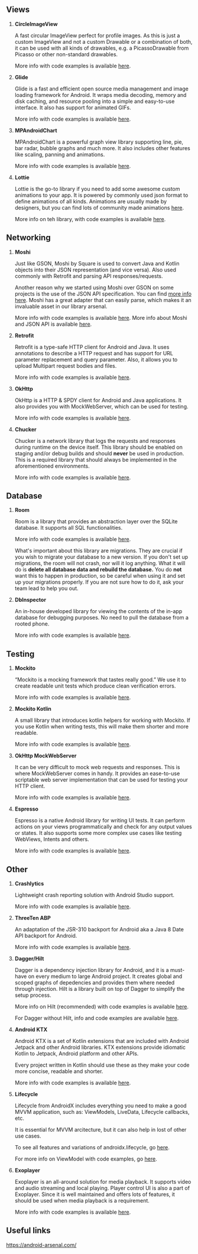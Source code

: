 ## Views

1. **CircleImageView**

	A fast circular ImageView perfect for profile images. As this is just a custom ImageView and not a custom 	Drawable or a combination of both, it can be used with all kinds of drawables, e.g. a PicassoDrawable from Picasso or other non-standard drawables.

	More info with code examples is available [here](https://github.com/hdodenhof/CircleImageView).

2. **Glide**

	Glide is a fast and efficient open source media management and image loading framework for Android. It wraps media decoding, memory and disk caching, and resource pooling into a simple and easy-to-use interface. It also has support for animated GIFs.

	More info with code examples is available [here](https://github.com/bumptech/glide).

3. **MPAndroidChart**

    MPAndroidChart is a powerful graph view library supporting line, pie, bar radar, bubble graphs and much more. It also includes other features like scaling, panning and animations.

    More info with code examples is available [here](https://github.com/PhilJay/MPAndroidChart).

4. **Lottie**

    Lottie is the go-to library if you need to add some awesome custom animations to your app.
    It is powered by commonly used json format to define animations of all kinds.
    Animations are usually made by designers, but you can find lots of community made animations [here](https://lottiefiles.com/).

    More info on teh library, with code examples is available [here](https://github.com/airbnb/lottie-android).


## Networking

1. **Moshi**

	Just like GSON, Moshi by Square is used to convert Java and Kotlin objects into their JSON representation (and vice versa). Also used commonly with Retrofit and parsing API responses/requests.

	Another reason why we started using Moshi over GSON on some projects is the use of the JSON API specification. You can find [more info here](http://jsonapi.org/).
	Moshi has a great adapter that can easily parse, which makes it an invaluable asset in our library arsenal.

	More info with code examples is available [here](https://github.com/square/moshi).
	More info about Moshi and JSON API is available [here](https://github.com/kamikat/moshi-jsonapi).

2. **Retrofit**

	Retrofit is a type-safe HTTP client for Android and Java. It uses annotations to describe a HTTP request and has support for URL parameter replacement and query parameter. Also, it allows you to upload Multipart request bodies and files.

	More info with code examples is available [here](http://square.github.io/retrofit/).

3. **OkHttp**

	OkHttp is a HTTP & SPDY client for Android and Java applications. It also provides you with MockWebServer, which can be used for testing.

	More info with code examples is available [here](http://square.github.io/okhttp/).

4. **Chucker**

	Chucker is a network library that logs the requests and responses during runtime on the device itself. This library should be enabled on staging and/or debug builds and should **never** be used in production. This is a required library that should always be implemented in the aforementioned environments.

	More info with code examples is available [here](https://github.com/ChuckerTeam/chucker).

## Database

1. **Room**

	Room is a library that provides an abstraction layer over the SQLite database. It supports all SQL functionalities.

	More info with code examples is available [here](https://developer.android.com/topic/libraries/architecture/room.html).

	What's important about this library are migrations. They are crucial if you wish to migrate your database to a new version. If you don't set up migrations, the room will not crash, nor will it log anything. What it will do is **delete all database data and rebuild the database.** You do **not** want this to happen in production, so be careful when using it and set up your migrations properly. If you are not sure how to do it, ask your team lead to help you out.

2. **DbInspector**

	An in-house developed library for viewing the contents of the in-app database for debugging purposes. No need to pull the database from a rooted phone.

	More info with code examples is available [here](https://github.com/infinum/android_dbinspector).

## Testing

1. **Mockito**

	“Mockito is a mocking framework that tastes really good.” We use it to create readable unit tests which produce clean verification errors.

	More info with code examples is available [here](http://mockito.org/).

2. **Mockito Kotlin**

    A small library that introduces kotlin helpers for working with Mockito. If you use Kotlin when writing tests,
    this will make them shorter and more readable.

    More info with code examples is available [here](https://github.com/nhaarman/mockito-kotlin).

3. **OkHttp MockWebServer**

    It can be very difficult to mock web requests and responses. This is where MockWebServer comes in handy.
    It provides an ease-to-use scriptable web server implementation that can be used for testing your HTTP client.

    More info with code examples is available [here](https://github.com/square/okhttp/tree/master/mockwebserver).

4. **Espresso**

    Espresso is a native Android library for writing UI tests. It can perform actions on your views programmatically
    and check for any output values or states. It also supports some more complex use cases like testing WebViews, Intents and others.

    More info with code examples is available [here](https://developer.android.com/training/testing/espresso).

## Other

1. **Crashlytics**

	Lightweight crash reporting solution with Android Studio support.

	More info with code examples is available [here](https://firebase.google.com/products/crashlytics).

2. **ThreeTen ABP**

	An adaptation of the JSR-310 backport for Android aka a Java 8 Date API backport for Android.

	More info with code examples is available [here](https://github.com/JakeWharton/ThreeTenABP).

3. **Dagger/Hilt**

    Dagger is a dependency injection library for Android, and it is a must-have on every medium to large Android project. It creates global and scoped graphs of depedencies and provides them where needed through injection.
    Hilt is a library built on top of Dagger to simplify the setup process.

    More info on Hilt (recommended) with code examples is available [here](https://developer.android.com/training/dependency-injection/hilt-android).

    For Dagger without Hilt, info and code examples are available [here](https://developer.android.com/training/dependency-injection/dagger-android).

4. **Android KTX**

    Android KTX is a set of Kotlin extensions that are included with Android Jetpack and other Android libraries. KTX extensions provide idiomatic Kotlin to Jetpack, Android platform and other APIs.

    Every project written in Kotlin should use these as they make your code more concise, readable and shorter.

    More info with code examples is available [here](https://developer.android.com/kotlin/ktx).

5. **Lifecycle**

    Lifecycle from AndroidX includes everything you need to make a good MVVM application, such as: ViewModels, LiveData, Lifecycle callbacks, etc.

    It is essential for MVVM arcitecture, but it can also help in lost of other use cases.

    To see all features and variations of androidx.lifecycle, go [here](https://developer.android.com/jetpack/androidx/releases/lifecycle).

    For more info on ViewModel with code examples, go [here](https://developer.android.com/topic/libraries/architecture/viewmodel).

6. **Exoplayer**

    Exoplayer is an all-around solution for media playback. It supports video and audio streaming and local playing.
    Player control UI is also a part of Exoplayer. Since it is well maintained and offers lots of features,
    it should be used when media playback is a requirement.

    More info with code examples is available [here](https://github.com/google/ExoPlayer).

## Useful links

https://android-arsenal.com/
